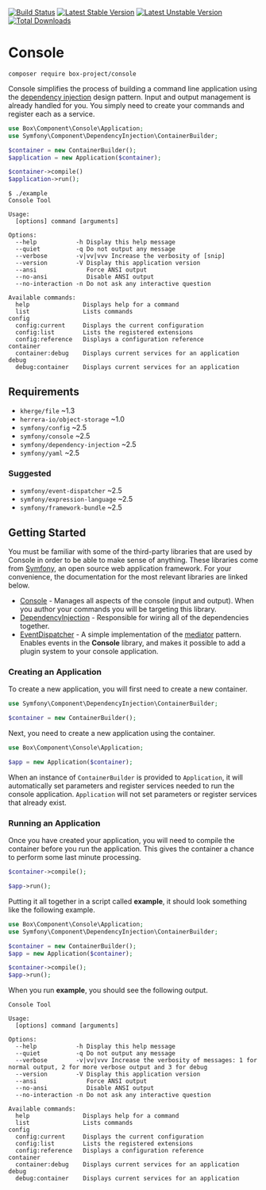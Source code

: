 [![Build Status][]](https://travis-ci.org/box-project/console)
[![Latest Stable Version][]](https://packagist.org/packages/box-project/console)
[![Latest Unstable Version][]](https://packagist.org/packages/box-project/console)
[![Total Downloads][]](https://packagist.org/packages/box-project/console)

Console
=======

    composer require box-project/console

Console simplifies the process of building a command line application using the
[dependency injection][] design pattern. Input and output management is already
handled for you. You simply need to create your commands and register each as a
service.

```php
use Box\Component\Console\Application;
use Symfony\Component\DependencyInjection\ContainerBuilder;

$container = new ContainerBuilder();
$application = new Application($container);

$container->compile()
$application->run();
```

```
$ ./example
Console Tool

Usage:
  [options] command [arguments]

Options:
  --help           -h Display this help message
  --quiet          -q Do not output any message
  --verbose        -v|vv|vvv Increase the verbosity of [snip]
  --version        -V Display this application version
  --ansi              Force ANSI output
  --no-ansi           Disable ANSI output
  --no-interaction -n Do not ask any interactive question

Available commands:
  help               Displays help for a command
  list               Lists commands
config
  config:current     Displays the current configuration
  config:list        Lists the registered extensions
  config:reference   Displays a configuration reference
container
  container:debug    Displays current services for an application
debug
  debug:container    Displays current services for an application
```

Requirements
------------

- `kherge/file` ~1.3
- `herrera-io/object-storage` ~1.0
- `symfony/config` ~2.5
- `symfony/console` ~2.5
- `symfony/dependency-injection` ~2.5
- `symfony/yaml` ~2.5

### Suggested

- `symfony/event-dispatcher` ~2.5
- `symfony/expression-language` ~2.5
- `symfony/framework-bundle` ~2.5

Getting Started
---------------

You must be familiar with some of the third-party libraries that are used by
Console in order to be able to make sense of anything. These libraries come from
[Symfony][], an open source web application framework. For your convenience, the
documentation for the most relevant libraries are linked below.

- [Console][] - Manages all aspects of the console (input and output). When you
  author your commands you will be targeting this library.
- [DependencyInjection][] - Responsible for wiring all of the dependencies
  together.
- [EventDispatcher][] - A simple implementation of the [mediator][] pattern.
  Enables events in the **Console** library, and makes it possible to add a
  plugin system to your console application.

### Creating an Application

To create a new application, you will first need to create a new container.

```php
use Symfony\Component\DependencyInjection\ContainerBuilder;

$container = new ContainerBuilder();
```

Next, you need to create a new application using the container.

```php
use Box\Component\Console\Application;

$app = new Application($container);
```

When an instance of `ContainerBuilder` is provided to `Application`, it will
automatically set parameters and register services needed to run the console
application. `Application` will not set parameters or register services that
already exist.

### Running an Application

Once you have created your application, you will need to compile the container
before you run the application. This gives the container a chance to perform
some last minute processing.

```php
$container->compile();

$app->run();
```

Putting it all together in a script called **example**, it should look something
like the following example.

```php
use Box\Component\Console\Application;
use Symfony\Component\DependencyInjection\ContainerBuilder;

$container = new ContainerBuilder();
$app = new Application($container);

$container->compile();
$app->run();
```

When you run **example**, you should see the following output.

```
Console Tool

Usage:
  [options] command [arguments]

Options:
  --help           -h Display this help message
  --quiet          -q Do not output any message
  --verbose        -v|vv|vvv Increase the verbosity of messages: 1 for normal output, 2 for more verbose output and 3 for debug
  --version        -V Display this application version
  --ansi              Force ANSI output
  --no-ansi           Disable ANSI output
  --no-interaction -n Do not ask any interactive question

Available commands:
  help               Displays help for a command
  list               Lists commands
config
  config:current     Displays the current configuration
  config:list        Lists the registered extensions
  config:reference   Displays a configuration reference
container
  container:debug    Displays current services for an application
debug
  debug:container    Displays current services for an application
```

[Build Status]: https://travis-ci.org/box-project/console.png?branch=master
[Latest Stable Version]: https://poser.pugx.org/box-project/console/v/stable.png
[Latest Unstable Version]: https://poser.pugx.org/box-project/console/v/unstable.png
[Total Downloads]: https://poser.pugx.org/box-project/console/downloads.png

[dependency injection]: http://en.wikipedia.org/wiki/Dependency_injection
[mediator]: http://en.wikipedia.org/wiki/Mediator_pattern

[Console]: http://symfony.com/doc/current/components/console/index.html
[DependencyInjection]: http://symfony.com/doc/current/components/dependency_injection/index.html
[EventDispatcher]: http://symfony.com/doc/current/components/event_dispatcher/index.html
[Symfony]: https://symfony.com/
